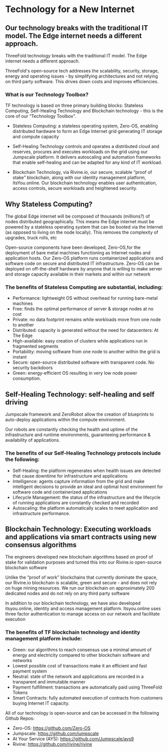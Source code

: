 # Technology for a New Internet


## Our technology breaks with the traditional IT model. The Edge internet needs a different approach.


ThreeFold technology breaks with the traditional IT model. The Edge internet needs a different approach.

ThreeFold's open-source tech addresses the scalability, security, storage, energy and operating issues - by simplifying architectures and not relying on third party software. This drives down costs and improves efficiencies.

### What is our Technology Toolbox?

TF technology is based on three primary building blocks:  Stateless Computing, Self-Healing Technology and Blockchain technology - this is the core of our “Technology Toolbox".

- Stateless Computing: a stateless operating system, Zero-OS, enabling distributed hardware to form an Edge Internet grid generating IT storage and compute capacity

- Self-Healing Technology controls and operates a distributed cloud and reserves, procures and executes workloads on the grid using our Jumpscale platform. It delivers autoscaling and automation frameworks that enable self-healing and can be adapted for any kind of IT workload.

- Blockchain Technology, via Rivine.io,  our secure, scalable “proof of stake” blockchain, along with our identity management platform, ItsYou.online. Our blockchain technology enables user authentication, access controls, secure workloads and heightened security.


## Why Stateless Computing?

The global Edge internet will be composed of thousands (millions?) of nodes distributed geographically.  This means the Edge internet must be powered by a stateless operating system that can be booted via the Internet (as opposed to living on the node locally). This removes the complexity of upgrades, truck rolls, etc  

Open-source components have been developed, Zero-OS,for the deployment of bare metal machines functioning as Internet nodes and application hosts.  Our Zero-OS platform runs containerized applications and software code on secure and distributed IT infrastructure.  Zero-OS can be deployed on off-the-shelf hardware by anyone that is willing to make server and storage capacity available in their markets and within our network

### The benefits of Stateless Computing are substantial, including:
- Performance: lightweight OS without overhead for running bare-metal machines
- Free: finds the optimal performance of server & storage nodes at no cost
- Private: no data footprint remains while workloads move from one node to another
- Distributed: capacity is generated without the need for datacenters: At The Edge
- High-available: easy creation of clusters while applications run in fragmented segments
- Portability: moving software from one node to another within the grid is instant
- Secure: open-source distributed software with transparent code. No security backdoors
- Green: energy-efficient OS resulting in very low node power consumption.

## Self-Healing Technology: self-healing and self driving

Jumpscale framework and ZeroRobot allow the creation of blueprints to auto-deploy applications within the compute environment.

Our robots are constantly checking the health and uptime of the infrastructure and runtime environments, guaranteeing performance & availability of applications.

### The benefits of our Self-Healing Technology protocols include the following:

- Self-Healing: the platform regenerates when health issues are detected that cause downtime for infrastructure and applications
- Intelligence: agents capture information from the grid and make intelligent decisions to provide an ideal and optimal host environment for software code and containerized applications
- Lifecycle Management: the status of the infrastructure and the lifecycle of running applications are constantly checked and recorded
- Autoscaling: the platform automatically scales to meet application and infrastructure performance.

## Blockchain Technology: Executing workloads and applications via smart contracts using new consensus algorithms

The engineers developed new blockchain algorithms based on proof of stake for validation purposes and turned this into our Rivine.io open-source blockchain software

Unlike the “proof of work” blockchains that currently dominate the space, our Rivine.io blockchain is scalable, green and secure - and does not rely on huge mining resources.  We run our blockchain on approximately 200 dedicated nodes and do not rely on any third party software

In addition to our blockchain technology, we have also developed itsyou.online, identity and access management platform.  Itsyou.online uses three factor authentication to manage access on our network and facilitate execution

### The benefits of TF blockchain technology and identity management platform include:

- Green: our algorithms to reach consensus use a minimal amount of energy and electricity compared to other blockchain software and networks
- Lowest possible cost of transactions make it an efficient and fast payment system
- Neutral: state of the network and applications are recorded in a transparent and immutable manner
- Payment fulfillment: transactions are automatically paid using ThreeFold Tokens
- Smart Contracts: fully automated execution of contracts from customers buying Internet IT capacity.

All of our technology is open-source and can be accessed in the following Github Repos:

* Zero-OS:		        https://github.com/Zero-OS
* Jumpscale: 			    https://github.com/jumpscale
* At Your Service (AYS): 	https://github.com/Jumpscale/ays9
* Rivine: 			    https://github.com/rivine/rivine
